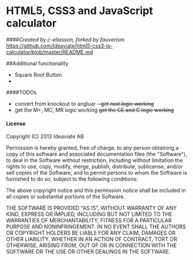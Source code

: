 # HTML5, CSS3 and JavaScript calculator
####*Created by c-eliasson, forked by fauverism*
https://github.com/Ideaviate/html5-css3-js-calculator/blob/master/README.md

##Additional functionality
- Square Root Button
-

####TODOs
- convert from knockout to angluar
<strike>- get root logic working</strike>
- get the M+, MC, MR logic working
<strike>get the CE and C logic working</strike>


#### License 
Copyright (C) 2012 Ideaviate AB

Permission is hereby granted, free of charge, to any person obtaining a copy 
of this software and associated documentation files (the "Software"), to deal 
in the Software without restriction, including without limitation the rights 
to use, copy, modify, merge, publish, distribute, sublicense, and/or sell 
copies of the Software, and to permit persons to whom the Software is 
furnished to do so, subject to the following conditions:

The above copyright notice and this permission notice shall be included in all 
copies or substantial portions of the Software.

THE SOFTWARE IS PROVIDED "AS IS", WITHOUT WARRANTY OF ANY KIND, EXPRESS OR 
IMPLIED, INCLUDING BUT NOT LIMITED TO THE WARRANTIES OF MERCHANTABILITY, 
FITNESS FOR A PARTICULAR PURPOSE AND NONINFRINGEMENT. IN NO EVENT SHALL THE 
AUTHORS OR COPYRIGHT HOLDERS BE LIABLE FOR ANY CLAIM, DAMAGES OR OTHER LIABILITY, 
WHETHER IN AN ACTION OF CONTRACT, TORT OR OTHERWISE, ARISING FROM, OUT OF OR IN 
CONNECTION WITH THE SOFTWARE OR THE USE OR OTHER DEALINGS IN THE SOFTWARE.
